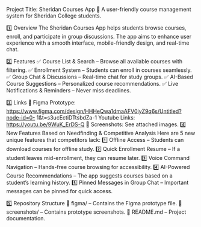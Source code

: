 Project Title: Sheridan Courses App
📌 A user-friendly course management system for Sheridan College students.

1️⃣ Overview
The Sheridan Courses App helps students browse courses, enroll, and participate in group discussions. The app aims to enhance user experience with a smooth interface, mobile-friendly design, and real-time chat.

2️⃣ Features
✅ Course List & Search – Browse all available courses with filtering.
✅ Enrollment System – Students can enroll in courses seamlessly.
✅ Group Chat & Discussions – Real-time chat for study groups.
✅ AI-Based Course Suggestions – Personalized course recommendations.
✅ Live Notifications & Reminders – Never miss deadlines.

3️⃣ Links
📌 Figma Prototype:
https://www.figma.com/design/HHHeQwa1dmaAFV0iyZ9q6s/Untitled?node-id=0-
1&t=s3ucEctiDTtsbdZa-1
Youtube Links:
https://youtu.be/9WuK_ErDS-Q
📌 Screenshots: See attached images.
4️⃣ New Features Based on Needfinding & Competitive Analysis
Here are 5 new unique features that competitors lack:
1️⃣ Offline Access – Students can download courses for offline study.
2️⃣ Quick Enrollment Resume – If a student leaves mid-enrollment, they can resume later.
3️⃣ Voice Command Navigation – Hands-free course browsing for accessibility.
4️⃣ AI-Powered Course Recommendations – The app suggests courses based on a student’s learning history.
5️⃣ Pinned Messages in Group Chat – Important messages can be pinned for quick access.

5️⃣ Repository Structure
📂 figma/ – Contains the Figma prototype file.
📂 screenshots/ – Contains prototype screenshots.
📜 README.md – Project documentation.

